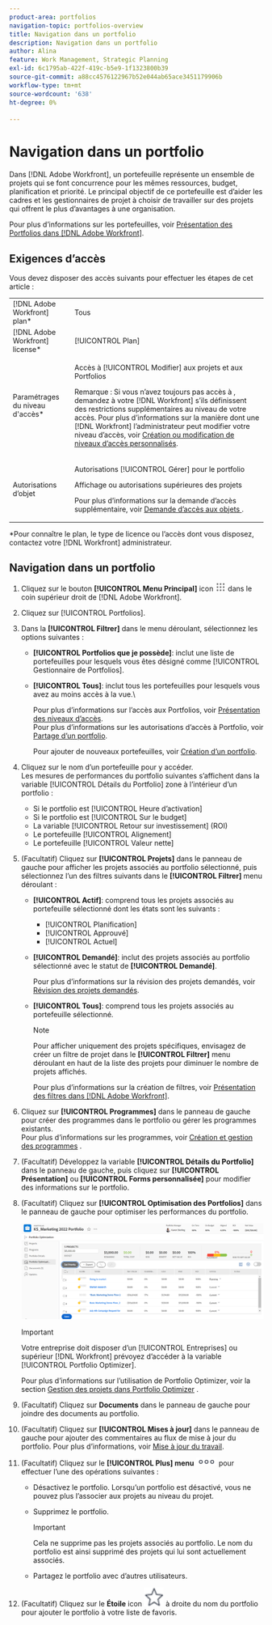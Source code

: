 ```yaml
---
product-area: portfolios
navigation-topic: portfolios-overview
title: Navigation dans un portfolio
description: Navigation dans un portfolio
author: Alina
feature: Work Management, Strategic Planning
exl-id: 6c1795ab-422f-419c-b5e9-1f1323800b39
source-git-commit: a88cc4576122967b52e044ab65ace3451179906b
workflow-type: tm+mt
source-wordcount: '638'
ht-degree: 0%

---
```


# Navigation dans un portfolio

<!--
<p data-mc-conditions="QuicksilverOrClassic.Draft mode">(NOTE: This article will need to be further revised and maybe merged into Understanding Portfolios?! (other?!).)</p>
-->

Dans [!DNL Adobe Workfront], un portefeuille représente un ensemble de projets qui se font concurrence pour les mêmes ressources, budget, planification et priorité. Le principal objectif de ce portefeuille est d’aider les cadres et les gestionnaires de projet à choisir de travailler sur des projets qui offrent le plus d’avantages à une organisation.

Pour plus d’informations sur les portefeuilles, voir [Présentation des Portfolios dans [!DNL Adobe Workfront]](../../../manage-work/portfolios/portfolios-overview/portfolio-overview.md).

## Exigences d’accès

Vous devez disposer des accès suivants pour effectuer les étapes de cet article :

<table style="table-layout:auto"> 
 <col> 
 <col> 
 <tbody> 
  <tr> 
   <td role="rowheader">[!DNL Adobe Workfront] plan*</td> 
   <td> <p>Tous </p> </td> 
  </tr> 
  <tr> 
   <td role="rowheader">[!DNL Adobe Workfront] license*</td> 
   <td> <p>[!UICONTROL Plan] </p> </td> 
  </tr> 
  <tr> 
   <td role="rowheader">Paramétrages du niveau d'accès*</td> 
   <td> <p>Accès à [!UICONTROL Modifier] aux projets et aux Portfolios</p> <p>Remarque : Si vous n’avez toujours pas accès à , demandez à votre [!DNL Workfront] s’ils définissent des restrictions supplémentaires au niveau de votre accès. Pour plus d’informations sur la manière dont une [!DNL Workfront] l’administrateur peut modifier votre niveau d’accès, voir <a href="../../../administration-and-setup/add-users/configure-and-grant-access/create-modify-access-levels.md" class="MCXref xref">Création ou modification de niveaux d’accès personnalisés</a>.</p> </td> 
  </tr> 
  <tr> 
   <td role="rowheader">Autorisations d’objet</td> 
   <td> <p>Autorisations [!UICONTROL Gérer] pour le portfolio</p> <p>Affichage ou autorisations supérieures des projets</p> <p>Pour plus d’informations sur la demande d’accès supplémentaire, voir <a href="../../../workfront-basics/grant-and-request-access-to-objects/request-access.md" class="MCXref xref">Demande d’accès aux objets </a>.</p> </td> 
  </tr> 
 </tbody> 
</table>

&#42;Pour connaître le plan, le type de licence ou l’accès dont vous disposez, contactez votre [!DNL Workfront] administrateur.

## Navigation dans un portfolio

1. Cliquez sur le bouton **[!UICONTROL Menu Principal]** icon ![](assets/main-menu-icon.png) dans le coin supérieur droit de [!DNL Adobe Workfront].

1. Cliquez sur [!UICONTROL Portfolios].
1. Dans la **[!UICONTROL Filtrer]** dans le menu déroulant, sélectionnez les options suivantes :

   * **[!UICONTROL Portfolios que je possède]**: inclut une liste de portefeuilles pour lesquels vous êtes désigné comme [!UICONTROL Gestionnaire de Portfolios].
   * **[!UICONTROL Tous]**: inclut tous les portefeuilles pour lesquels vous avez au moins accès à la vue.\

     Pour plus d’informations sur l’accès aux Portfolios, voir [Présentation des niveaux d’accès](../../../administration-and-setup/add-users/access-levels-and-object-permissions/access-levels-overview.md).\
      Pour plus d’informations sur les autorisations d’accès à Portfolio, voir  [Partage d’un portfolio](../../../workfront-basics/grant-and-request-access-to-objects/share-a-portfolio..md).

     Pour ajouter de nouveaux portefeuilles, voir [Création d’un portfolio](../../../manage-work/portfolios/create-and-manage-portfolios/create-portfolios.md).

1. Cliquez sur le nom d’un portefeuille pour y accéder.\
   Les mesures de performances du portfolio suivantes s’affichent dans la variable [!UICONTROL Détails du Portfolio] zone à l’intérieur d’un portfolio :

   * Si le portfolio est [!UICONTROL Heure d’activation]
   * Si le portfolio est [!UICONTROL Sur le budget]
   * La variable [!UICONTROL Retour sur investissement] (ROI)
   * Le portefeuille [!UICONTROL Alignement]
   * Le portefeuille [!UICONTROL Valeur nette]

1. (Facultatif) Cliquez sur **[!UICONTROL Projets]** dans le panneau de gauche pour afficher les projets associés au portfolio sélectionné, puis sélectionnez l’un des filtres suivants dans le **[!UICONTROL Filtrer]** menu déroulant :

   * **[!UICONTROL Actif]**: comprend tous les projets associés au portefeuille sélectionné dont les états sont les suivants :

      * [!UICONTROL Planification]
      * [!UICONTROL Approuvé]
      * [!UICONTROL Actuel]
   * **[!UICONTROL Demandé]**: inclut des projets associés au portfolio sélectionné avec le statut de **[!UICONTROL Demandé]**.

     Pour plus d’informations sur la révision des projets demandés, voir [Révision des projets demandés](../../../manage-work/portfolios/create-and-manage-portfolios/review-requested-projects.md).

   * **[!UICONTROL Tous]**: comprend tous les projets associés au portefeuille sélectionné.

     >[!NOTE]
     >
     >Pour afficher uniquement des projets spécifiques, envisagez de créer un filtre de projet dans le **[!UICONTROL Filtrer]** menu déroulant en haut de la liste des projets pour diminuer le nombre de projets affichés.

     Pour plus d’informations sur la création de filtres, voir [Présentation des filtres dans [!DNL Adobe Workfront]](../../../reports-and-dashboards/reports/reporting-elements/filters-overview.md).


1. Cliquez sur **[!UICONTROL Programmes]** dans le panneau de gauche pour créer des programmes dans le portfolio ou gérer les programmes existants.\
   Pour plus d’informations sur les programmes, voir [Création et gestion des programmes](../../../manage-work/portfolios/create-and-manage-programs/create-and-manage-programs.md) .

1. (Facultatif) Développez la variable **[!UICONTROL Détails du Portfolio]** dans le panneau de gauche, puis cliquez sur **[!UICONTROL Présentation]** ou **[!UICONTROL Forms personnalisée]** pour modifier des informations sur le portfolio.

1. (Facultatif) Cliquez sur **[!UICONTROL Optimisation des Portfolios]** dans le panneau de gauche pour optimiser les performances du portfolio.

   ![](assets/portfolio-optimizer-with-projects-nwe-350x89.png)

   >[!IMPORTANT]
   >
   >Votre entreprise doit disposer d’un [!UICONTROL Entreprises] ou supérieur [!DNL Workfront] prévoyez d’accéder à la variable [!UICONTROL Portfolio Optimizer].

   Pour plus d’informations sur l’utilisation de Portfolio Optimizer, voir la section [Gestion des projets dans Portfolio Optimizer](../../../manage-work/portfolios/portfolio-optimizer/manage-projects-in-portfolio-optimizer.md) .

1. (Facultatif) Cliquez sur **Documents** dans le panneau de gauche pour joindre des documents au portfolio.
1. (Facultatif) Cliquez sur **[!UICONTROL Mises à jour]** dans le panneau de gauche pour ajouter des commentaires au flux de mise à jour du portfolio. Pour plus d’informations, voir [Mise à jour du travail](../../../workfront-basics/updating-work-items-and-viewing-updates/update-work.md).
1. (Facultatif) Cliquez sur le **[!UICONTROL Plus] menu** ![](assets/qs-more-icon-on-an-object.png) pour effectuer l’une des opérations suivantes :

   * Désactivez le portfolio. Lorsqu’un portfolio est désactivé, vous ne pouvez plus l’associer aux projets au niveau du projet.
   * Supprimez le portfolio.

     >[!IMPORTANT]
     >
     >Cela ne supprime pas les projets associés au portfolio. Le nom du portfolio est ainsi supprimé des projets qui lui sont actuellement associés.

   * Partagez le portfolio avec d’autres utilisateurs.

1. (Facultatif) Cliquez sur le **Étoile** icon ![](assets/qs-star-icon-favorites-39x38.png) à droite du nom du portfolio pour ajouter le portfolio à votre liste de favoris.
